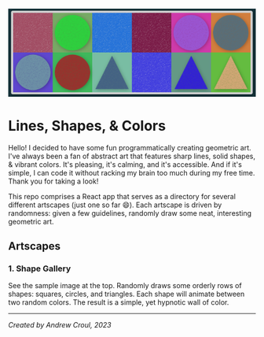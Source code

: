 ![Shapes Preview](./src/resources/shapes-preview.PNG)

# Lines, Shapes, & Colors

Hello! I decided to have some fun programmatically creating geometric art. I've always been a fan of abstract art that features sharp lines, solid shapes, & vibrant colors. It's pleasing, it's calming, and it's accessible. And if it's simple, I can code it without racking my brain too much during my free time. Thank you for taking a look!

This repo comprises a React app that serves as a directory for several different artscapes (just one so far :smile:). Each artscape is driven by randomness: given a few guidelines, randomly draw some neat, interesting geometric art.

## Artscapes

### 1. Shape Gallery

See the sample image at the top. Randomly draws some orderly rows of shapes: squares, circles, and triangles. Each shape will animate between two random colors. The result is a simple, yet hypnotic wall of color.

---------------
*Created by Andrew Croul, 2023*